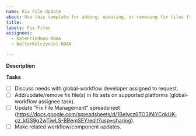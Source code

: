 ```yaml
---
name: Fix File Update
about: Use this template for adding, updating, or removing fix files from global dataset
title:
labels: Fix Files
assignees:
  - KateFriedman-NOAA
  - WalterKolczynski-NOAA

---
```


**Description**
<!-- Provide a consise description of the fix file update being requested. -->
<!-- State if this is adding, updating, and/or removing fix files from dataset. -->
<!-- Include related issues in component repositories. -->
<!-- Are there related workflow or component changes to use the affected fix files? -->
<!-- Provide pickup locations for new/altered fix files or list files to be removed. -->

**Tasks**
<!-- Update task list as needed for request. -->
- [ ] Discuss needs with global-workflow developer assigned to request.
- [ ] Add/update/remove fix file(s) in fix sets on supported platforms (global-workflow assignee task).
- [ ] Update "Fix File Management" spreadsheet (https://docs.google.com/spreadsheets/d/1BeIvcz6TO3If4YCqkUK-oz_kGS9q2wTjwLS-BBemSEY/edit?usp=sharing).
- [ ] Make related workflow/component updates.
